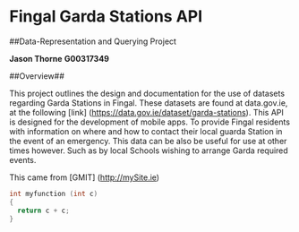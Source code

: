 # Fingal Garda Stations API


##Data-Representation and Querying Project


**Jason Thorne**
**G00317349**


##Overview##

This project outlines the design and documentation for the use of datasets regarding Garda Stations in Fingal.
These datasets are found at data.gov.ie, at the following [link] (https://data.gov.ie/dataset/garda-stations).
This API is designed for the development of mobile apps. To provide Fingal residents with information on where and how to contact their local guarda Station in the event of an emergency. This data can be also be useful for use at other times however. Such as by local Schools wishing to arrange Garda required events.  

This came from [GMIT] (http://mySite.ie)


```c
int myfunction (int c)
{
  return c + c;
}
```
